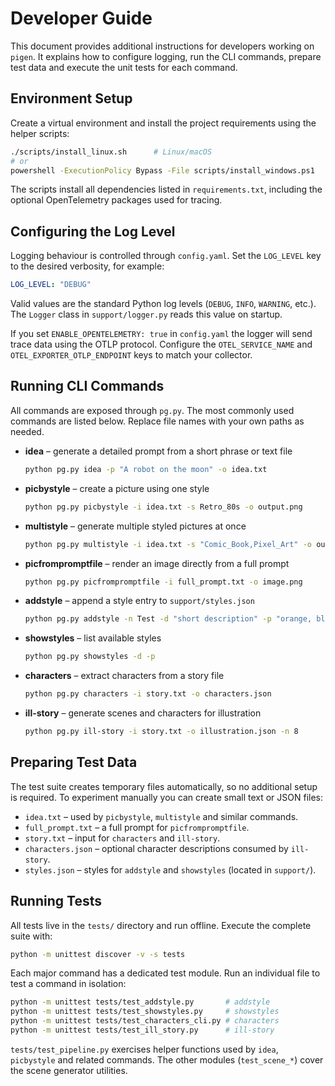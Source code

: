 # Developer Guide

This document provides additional instructions for developers working on `pigen`. It explains how to configure logging, run the CLI commands, prepare test data and execute the unit tests for each command.

## Environment Setup

Create a virtual environment and install the project requirements using the helper scripts:

```bash
./scripts/install_linux.sh      # Linux/macOS
# or
powershell -ExecutionPolicy Bypass -File scripts/install_windows.ps1
```

The scripts install all dependencies listed in `requirements.txt`, including the optional OpenTelemetry packages used for tracing.

## Configuring the Log Level

Logging behaviour is controlled through `config.yaml`. Set the `LOG_LEVEL` key to the desired verbosity, for example:

```yaml
LOG_LEVEL: "DEBUG"
```

Valid values are the standard Python log levels (`DEBUG`, `INFO`, `WARNING`, etc.). The `Logger` class in `support/logger.py` reads this value on startup.

If you set `ENABLE_OPENTELEMETRY: true` in `config.yaml` the logger will send
trace data using the OTLP protocol. Configure the `OTEL_SERVICE_NAME` and
`OTEL_EXPORTER_OTLP_ENDPOINT` keys to match your collector.

## Running CLI Commands

All commands are exposed through `pg.py`. The most commonly used commands are listed below. Replace file names with your own paths as needed.

- **idea** – generate a detailed prompt from a short phrase or text file
  ```bash
  python pg.py idea -p "A robot on the moon" -o idea.txt
  ```
- **picbystyle** – create a picture using one style
  ```bash
  python pg.py picbystyle -i idea.txt -s Retro_80s -o output.png
  ```
- **multistyle** – generate multiple styled pictures at once
  ```bash
  python pg.py multistyle -i idea.txt -s "Comic_Book,Pixel_Art" -o out.png
  ```
- **picfrompromptfile** – render an image directly from a full prompt
  ```bash
  python pg.py picfrompromptfile -i full_prompt.txt -o image.png
  ```
- **addstyle** – append a style entry to `support/styles.json`
  ```bash
  python pg.py addstyle -n Test -d "short description" -p "orange, blue"
  ```
- **showstyles** – list available styles
  ```bash
  python pg.py showstyles -d -p
  ```
- **characters** – extract characters from a story file
  ```bash
  python pg.py characters -i story.txt -o characters.json
  ```
- **ill-story** – generate scenes and characters for illustration
  ```bash
  python pg.py ill-story -i story.txt -o illustration.json -n 8
  ```

## Preparing Test Data

The test suite creates temporary files automatically, so no additional setup is required. To experiment manually you can create small text or JSON files:

- `idea.txt` – used by `picbystyle`, `multistyle` and similar commands.
- `full_prompt.txt` – a full prompt for `picfrompromptfile`.
- `story.txt` – input for `characters` and `ill-story`.
- `characters.json` – optional character descriptions consumed by `ill-story`.
- `styles.json` – styles for `addstyle` and `showstyles` (located in `support/`).

## Running Tests

All tests live in the `tests/` directory and run offline. Execute the complete suite with:

```bash
python -m unittest discover -v -s tests
```

Each major command has a dedicated test module. Run an individual file to test a command in isolation:

```bash
python -m unittest tests/test_addstyle.py       # addstyle
python -m unittest tests/test_showstyles.py     # showstyles
python -m unittest tests/test_characters_cli.py # characters
python -m unittest tests/test_ill_story.py      # ill-story
```

`tests/test_pipeline.py` exercises helper functions used by `idea`, `picbystyle` and related commands. The other modules (`test_scene_*`) cover the scene generator utilities.

